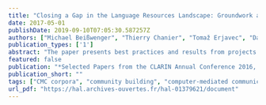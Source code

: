 ```yaml
---
title: "Closing a Gap in the Language Resources Landscape: Groundwork and Best Practices from Projects on Computer-mediated Communication in four European Countries"
date: 2017-05-01
publishDate: 2019-09-10T07:05:30.587257Z
authors: ["Michael Beißwenger", "Thierry Chanier", "Tomaž Erjavec", "Darja Fišer", "Axel Herold", "Nikola Lubešić", "Harald Lüngen", "Céline Poudat", "Egon Stemle", "Angelika Storrer", "Ciara Wigham"]
publication_types: ['1']
abstract: "The paper presents best practices and results from projects dedicated to the creation of corpora of computer-mediated communication and social media interactions (CMC) from four different countries. Even though there are still many open issues related to building and annotating corpora of this type, there already exists a range of tested solutions which may serve as a starting point for a comprehensive discussion on how future standards for CMC corpora could (and should) be shaped like."
featured: false
publication: "*Selected Papers from the CLARIN Annual Conference 2016, Aix-en-Provence, 26–28 October 2016, CLARIN Common Language Resources and Technology Infrastructure*"
publication_short: ""
tags: ["CMC corpora", "community building", "computer-mediated communication", "corpus annotation", "language resources", "social media corpora", "TEI"]
url_pdf: "https://hal.archives-ouvertes.fr/hal-01379621/document"
---
```


